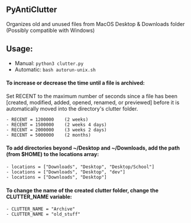 ## PyAntiClutter
Organizes  old and unused files from MacOS Desktop & Downloads folder
(Possibly compatible with Windows)

## Usage: 
- Manual: ```python3 clutter.py```
- Automatic: ```bash autorun-unix.sh```

#### To increase or decrease the time until a file is archived:
Set RECENT to the maximum number of seconds since a file has been [created, modified, added, opened, renamed, or previewed] before it is automatically moved into the directory's clutter folder.
```
- RECENT = 1200000    (2 weeks)
- RECENT = 1500000    (2 weeks 4 days)
- RECENT = 2000000    (3 weeks 2 days)
- RECENT = 5000000    (2 months)
```
#### To add directories beyond ~/Desktop and ~/Downloads, add the path (from $HOME) to the locations array:
```
- locations = ["Downloads", "Desktop", "Desktop/School"]
- locations = ["Downloads", "Desktop", "dev"]
- locations = ["Downloads", "Desktop"]
```
#### To change the name of the created clutter folder, change the CLUTTER_NAME variable:
```
- CLUTTER_NAME = "Archive"
- CLUTTER_NAME = "old_stuff"
```

